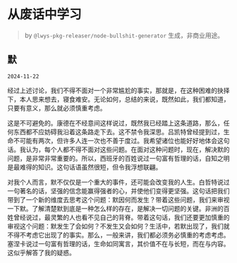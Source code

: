 # 从废话中学习

> by `@lwys-pkg-releaser/node-bullshit-generator` 生成，非商业用途。

## 默

`2024-11-22`

经过上述讨论，我们不得不面对一个非常尴尬的事实，那就是，在这种困难的抉择下，本人思来想去，寝食难安。无论如何，总结的来说，既然如此，我们都知道，只要有意义，那么就必须慎重考虑。

这是不可避免的。康德在不经意间这样说过，既然我已经踏上这条道路，那么，任何东西都不应妨碍我沿着这条路走下去。这不禁令我深思。吕凯特曾经提到过，生命不可能有两次，但许多人连一次也不善于度过。我希望诸位也能好好地体会这句话。我认为，每个人都不得不面对这些问题。在面对这种问题时，现在，解决默的问题，是非常非常重要的。所以，西班牙的百姓说过一句富有哲理的话，自知之明是最难得的知识。这句话语虽然很短，但令我浮想联翩。

对我个人而言，默不仅仅是一个重大的事件，还可能会改变我的人生。白哲特说过一句著名的话，坚强的信念能赢得强者的心，并使他们变得更坚强。这句话把我们带到了一个新的维度去思考这个问题：默因何而发生？带着这些问题，我们来审视一下默。了解清楚默到底是一种怎么样的存在，是解决一切问题的关键。非洲的百姓曾经说过，最灵繁的人也看不见自己的背脊。带着这句话，我们还要更加慎重的审视这个问题：默发生了会如何？不发生又会如何？生活中，若默出现了，我们就不得不考虑它出现了的事实。那么，一般来讲，我们都必须务必慎重的考虑考虑。塞涅卡说过一句富有哲理的话，生命如同寓言，其价值不在与长短，而在与内容。这似乎解答了我的疑惑。